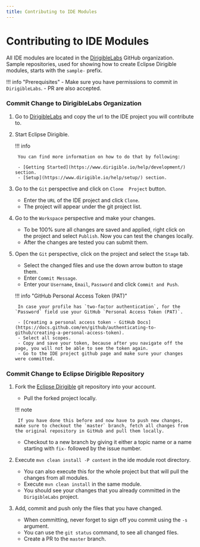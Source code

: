 ```yaml
---
title: Contributing to IDE Modules
---
```


Contributing to IDE Modules
===

All IDE modules are located in the [DirigibleLabs](https://github.com/dirigiblelabs) GitHub organization. Sample repositories, used for showing how to create Eclipse Dirigible modules, starts with the `sample-` prefix.

!!! info "Prerequisites"
    - Make sure you have permissions to commit in `DirigibleLabs`.
    - PR are also accepted.

### Commit Change to DirigibleLabs Organization

1. Go to [DirigibleLabs](https://github.com/dirigiblelabs) and copy the url to the IDE project you will contribute to.

1. Start Eclipse Dirigible.

    !!! info 

        You can find more information on how to do that by following:

        - [Getting Started](https://www.dirigible.io/help/development/) section.
        - [Setup](https://www.dirigible.io/help/setup/) section.

1. Go to the `Git` perspective and click on  `Clone  Project` button.

    - Enter the `URL` of the IDE project and click `Clone`.
    - The project will appear under the git project list.

1. Go to the `Workspace` perspective and make your changes.

    - To be 100% sure all changes are saved and applied, right click on the project and select `Publish`. Now you can test the changes locally.
    - After the changes are tested you can submit them.

1. Open the `Git` perspective, click on the project and select the `Stage` tab.

    - Select the changed files and use the down arrow button to stage them.
    - Enter `Commit Message`.
    - Enter your `Username`, `Email`, `Password` and click `Commit and Push`.
    
    !!! info "GitHub Personal Access Token (PAT)"

        In case your profile has `two-factor authentication`, for the `Password` field use your GitHub `Personal Access Token (PAT)`.

        - [Creating a personal access token - GitHub Docs](https://docs.github.com/en/github/authenticating-to-github/creating-a-personal-access-token).
        - Select all scopes.
        - Copy and save your token, because after you navigate off the page, you will not be able to see the token again.
        - Go to the IDE project github page and make sure your changes were committed.

### Commit Change to Eclipse Dirigible Repository

1. Fork the [Eclipse Dirigible](https://github.com/eclipse/dirigible) git repository into your account.
    - Pull the forked project locally.
    
    !!! note

        If you have done this before and now have to push new changes, make sure to checkout the `master` branch, fetch all changes from the original repository in GitHub and pull them locally.

    - Checkout to a new branch by giving it either a topic name or a name starting with `fix-` followed by the issue number.

1. Execute `mvn clean install -P content` in the ide module root directory.

    - You can also execute this for the whole project but that will pull the changes from all modules.
    - Execute `mvn clean install` in the same module.
    - You should see your changes that you already committed in the `DirigibleLabs` project.

1. Add, commit and push only the files that you have changed.

    - When committing, never forget to sign off you commit using the `-s` argument.
    - You can use the `git status` command, to see all changed files.
    - Create a PR to the `master` branch.

